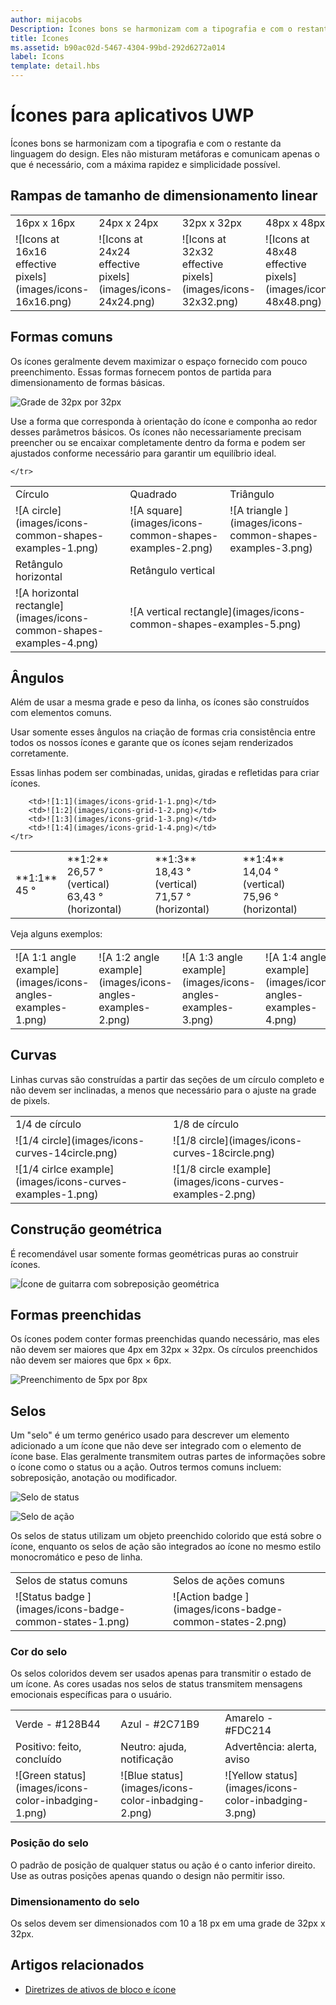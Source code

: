 ```yaml
---
author: mijacobs
Description: Ícones bons se harmonizam com a tipografia e com o restante da linguagem do design. Eles não misturam metáforas e comunicam apenas o que é necessário, com a máxima rapidez e simplicidade possível. 
title: Ícones
ms.assetid: b90ac02d-5467-4304-99bd-292d6272a014
label: Icons
template: detail.hbs
---
```


# Ícones para aplicativos UWP

Ícones bons se harmonizam com a tipografia e com o restante da linguagem do design. Eles não misturam metáforas e comunicam apenas o que é necessário, com a máxima rapidez e simplicidade possível. 

## Rampas de tamanho de dimensionamento linear 

<table>
    <tr> 
        <td>16px x 16px</td>
        <td>24px x 24px</td>
        <td>32px x 32px</td>
        <td>48px x 48px</td>
    </tr>
    <tr> 
        <td>![Icons at 16x16 effective pixels](images/icons-16x16.png)</td>
        <td>![Icons at 24x24 effective pixels](images/icons-24x24.png)</td>
        <td>![Icons at 32x32 effective pixels](images/icons-32x32.png)</td>
        <td>![Icons at 48x48 effective pixels](images/icons-48x48.png)</td>
    </tr>
</table>

## Formas comuns

Os ícones geralmente devem maximizar o espaço fornecido com pouco preenchimento. Essas formas fornecem pontos de partida para dimensionamento de formas básicas. 

![Grade de 32px por 32px](images/icons-common-shapes.png)

Use a forma que corresponda à orientação do ícone e componha ao redor desses parâmetros básicos. Os ícones não necessariamente precisam preencher ou se encaixar completamente dentro da forma e podem ser ajustados conforme necessário para garantir um equilíbrio ideal. 

<table>
    <tr>
        <td>Círculo<td>
        <td>Quadrado</td>
        <td>Triângulo</td>
    </tr>
    <tr>
        <td>![A circle](images/icons-common-shapes-examples-1.png)<td>
        <td>![A square](images/icons-common-shapes-examples-2.png)</td>
        <td>![A triangle ](images/icons-common-shapes-examples-3.png)</td>
    </tr>
        <tr>
        <td>Retângulo horizontal<td>
        <td colspan="2">Retângulo vertical</td>        
        </tr>
    <tr>
        <td>![A horizontal rectangle](images/icons-common-shapes-examples-4.png)<td>
        <td colspan="2">![A vertical rectangle](images/icons-common-shapes-examples-5.png)</td>
         
    </tr>

</table>

## Ângulos

Além de usar a mesma grade e peso da linha, os ícones são construídos com elementos comuns. 

Usar somente esses ângulos na criação de formas cria consistência entre todos os nossos ícones e garante que os ícones sejam renderizados corretamente. 

Essas linhas podem ser combinadas, unidas, giradas e refletidas para criar ícones. 

<table>
    <tr>
        <td>**1:1**<br/>45 °</td>
        <td>**1:2**<br />26,57 ° (vertical)<br/>63,43 ° (horizontal)</td>
        <td>**1:3**<br/>18,43 ° (vertical)<br/>71,57 ° (horizontal)</td>
        <td>**1:4**<br/>14,04 ° (vertical)<br/>75,96 ° (horizontal)</td>
    </tr>
    <tr>
        
        <td>![1:1](images/icons-grid-1-1.png)</td>
        <td>![1:2](images/icons-grid-1-2.png)</td>
        <td>![1:3](images/icons-grid-1-3.png)</td>
        <td>![1:4](images/icons-grid-1-4.png)</td>
    </tr>  
</table>

<p>Veja alguns exemplos:</p>

<table>
    <tr>
        <td>![A 1:1 angle example](images/icons-angles-examples-1.png)</td>
        <td>![A 1:2 angle example](images/icons-angles-examples-2.png)</td>
        <td>![A 1:3 angle example](images/icons-angles-examples-3.png)</td>
        <td>![A 1:4 angle example](images/icons-angles-examples-4.png)</td>
    </tr>
</table>

## Curvas

Linhas curvas são construídas a partir das seções de um círculo completo e não devem ser inclinadas, a menos que necessário para o ajuste na grade de pixels. 

<table>
    <tr>
        <td>1/4 de círculo</td>
        <td>1/8 de círculo</td>
    </tr>
    <tr>
        <td>![1/4 circle](images/icons-curves-14circle.png)</td>
        <td>![1/8 circle](images/icons-curves-18circle.png)</td>
    </tr>
    <tr>
        <td>![1/4 cirlce example](images/icons-curves-examples-1.png)</td>
        <td>![1/8 circle example](images/icons-curves-examples-2.png)</td>
    </tr>    
</table>

## Construção geométrica

É recomendável usar somente formas geométricas puras ao construir ícones.

![Ícone de guitarra com sobreposição geométrica ](images/icons-geometric-construction.png)

## Formas preenchidas 

Os ícones podem conter formas preenchidas quando necessário, mas eles não devem ser maiores que 4px em 32px × 32px. Os círculos preenchidos não devem ser maiores que 6px × 6px. 

![Preenchimento de 5px por 8px ](images/icons-filled-shapes.png)

## Selos

Um "selo" é um termo genérico usado para descrever um elemento adicionado a um ícone que não deve ser integrado com o elemento de ícone base. Elas geralmente transmitem outras partes de informações sobre o ícone como o status ou a ação. Outros termos comuns incluem: sobreposição, anotação ou modificador. 

![Selo de status ](images/icons-badge-status.png)

![Selo de ação ](images/icons-badge-action.png)

Os selos de status utilizam um objeto preenchido colorido que está sobre o ícone, enquanto os selos de ação são integrados ao ícone no mesmo estilo monocromático e peso de linha.

<table>
<tr>
    <td>Selos de status comuns</td>
    <td>Selos de ações comuns</td>
</tr>
<tr>
    <td>![Status badge ](images/icons-badge-common-states-1.png)</td>
    <td>![Action badge ](images/icons-badge-common-states-2.png)</td>
</tr>
</table>
<p></p>

### Cor do selo 

Os selos coloridos devem ser usados apenas para transmitir o estado de um ícone. As cores usadas nos selos de status transmitem mensagens emocionais específicas para o usuário. 

<table>
<tr><td>Verde - #128B44</td><td>Azul - #2C71B9</td><td>Amarelo - #FDC214</td></tr>
<tr><td>Positivo: feito, concluído </td><td>Neutro: ajuda, notificação </td><td>Advertência: alerta, aviso </td></tr>
<tr><td>![Green status](images/icons-color-inbadging-1.png)</td><td>![Blue status](images/icons-color-inbadging-2.png)</td>
<td>![Yellow status](images/icons-color-inbadging-3.png)</td></tr>
</table>
<p></p>

### Posição do selo

O padrão de posição de qualquer status ou ação é o canto inferior direito. Use as outras posições apenas quando o design não permitir isso. 

### Dimensionamento do selo

Os selos devem ser dimensionados com 10 a 18 px em uma grade de 32px x 32px. 

## Artigos relacionados

* [Diretrizes de ativos de bloco e ícone](../controls-and-patterns/tiles-and-notifications-app-assets.md)


<!--HONumber=May16_HO2-->


